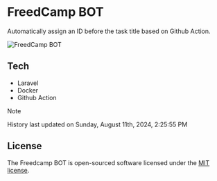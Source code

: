# FreedCamp BOT

Automatically assign an ID before the task title based on Github Action.

![FreedCamp BOT](https://repository-images.githubusercontent.com/737932867/7d34798b-2680-471c-b089-a78a718d3d6a)

## Tech

- Laravel
- Docker
- Github Action

> [!NOTE]  
> History last updated on Sunday, August 11th, 2024, 2:25:55 PM

## License

The Freedcamp BOT is open-sourced software licensed under the [MIT license](https://opensource.org/licenses/MIT).
